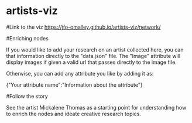 # artists-viz

#Link to the viz
https://jfo-omalley.github.io/artists-viz/network/

#Enriching nodes

If you would like to add your research on an artist collected here, you can that information directly to the "data.json" file. The "Image" attribute will display images if given a valid url that passes directly to the image file. 

Otherwise, you can add any attribute you like by adding it as:

{"Your attribute name":"Information about the attribute"}

#Follow the story

See the artist Mickalene Thomas as a starting point for understanding how to enrich the nodes and ideate creative research topics. 
